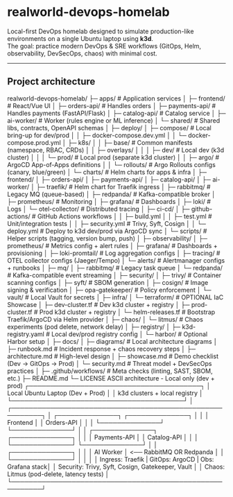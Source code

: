 # realworld-devops-homelab

Local-first DevOps homelab designed to simulate production-like environments on a single Ubuntu laptop using **k3d**.  
The goal: practice modern DevOps & SRE workflows (GitOps, Helm, observability, DevSecOps, chaos) with minimal cost.

---

## Project architecture


realworld-devops-homelab/
├─ apps/ # Application services
│ ├─ frontend/ # React/Vue UI
│ ├─ orders-api/ # Handles orders
│ ├─ payments-api/ # Handles payments (FastAPI/Flask)
│ ├─ catalog-api/ # Catalog service
│ ├─ ai-worker/ # Worker (rules engine or ML inference)
│ └─ shared/ # Shared libs, contracts, OpenAPI schemas
│
├─ deploy/
│ ├─ compose/ # Local bring-up for dev/prod
│ │ ├─ docker-compose.dev.yml
│ │ └─ docker-compose.prod.yml
│ ├─ k8s/
│ │ ├─ base/ # Common manifests (namespace, RBAC, CRDs)
│ │ ├─ overlays/
│ │ │ ├─ dev/ # Local dev (k3d cluster)
│ │ │ └─ prod/ # Local prod (separate k3d cluster)
│ │ ├─ argo/ # ArgoCD App-of-Apps definitions
│ │ └─ rollouts/ # Argo Rollouts configs (canary, blue/green)
│ └─ charts/ # Helm charts for apps & infra
│ ├─ frontend/
│ ├─ orders-api/
│ ├─ payments-api/
│ ├─ catalog-api/
│ ├─ ai-worker/
│ ├─ traefik/ # Helm chart for Traefik ingress
│ ├─ rabbitmq/ # Legacy MQ (queue-based)
│ ├─ redpanda/ # Kafka-compatible broker
│ ├─ prometheus/ # Monitoring
│ ├─ grafana/ # Dashboards
│ ├─ loki/ # Logs
│ └─ otel-collector/ # Distributed tracing
│
├─ ci-cd/
│ ├─ github-actions/ # GitHub Actions workflows
│ │ ├─ build.yml
│ │ ├─ test.yml # Unit/integration tests
│ │ ├─ security.yml # Trivy, Syft, Cosign
│ │ └─ deploy.yml # Deploy to k3d dev/prod via ArgoCD sync
│ └─ scripts/ # Helper scripts (tagging, version bump, push)
│
├─ observability/
│ ├─ prometheus/ # Metrics config + alert rules
│ ├─ grafana/ # Dashboards + provisioning
│ ├─ loki-promtail/ # Log aggregation configs
│ ├─ tracing/ # OTEL collector configs (Jaeger/Tempo)
│ └─ alerts/ # Alertmanager configs + runbooks
│
├─ mq/
│ ├─ rabbitmq/ # Legacy task queue
│ └─ redpanda/ # Kafka-compatible event streaming
│
├─ security/
│ ├─ trivy/ # Container scanning configs
│ ├─ syft/ # SBOM generation
│ ├─ cosign/ # Image signing & verification
│ ├─ opa-gatekeeper/ # Policy enforcement
│ └─ vault/ # Local Vault for secrets
│
├─ infra/
│ └─ terraform/ # OPTIONAL IaC Showcase
│ ├─ dev-cluster.tf # Dev k3d cluster + registry
│ ├─ prod-cluster.tf # Prod k3d cluster + registry
│ └─ helm-releases.tf # Bootstrap Traefik/ArgoCD via Helm provider
│
├─ chaos/
│ └─ litmus/ # Chaos experiments (pod delete, network delay)
│
├─ registry/
│ ├─ k3d-registry.yaml # Local dev/prod registry config
│ └─ harbor/ # Optional Harbor setup
│
├─ docs/
│ ├─ diagrams/ # Local architecture diagrams
│ ├─ runbook.md # Incident response + chaos recovery steps
│ ├─ architecture.md # High-level design
│ ├─ showcase.md # Demo checklist (Dev → GitOps → Prod)
│ └─ security.md # Threat model + DevSecOps practices
│
├─ .github/workflows/ # Meta checks (linting, SAST, SBOM, etc.)
├─ README.md
└─ LICENSE
ASCII architecture - Local only (dev + prod)
             ┌────────────────────────────────────────┐
             │    Local Ubuntu Laptop (Dev + Prod)    │
             │     k3d clusters + local registry      │
             └────────────────────────────────────────┘
                             │
      ┌─────────────────────────────────────────────────────────┐
      │   ┌──────────────┐    ┌──────────────┐                  │
      │   │ Frontend     │    │ Orders-API   │                  │
      │   └──────────────┘    └──────────────┘                  │
      │   ┌──────────────┐    ┌──────────────┐                  │
      │   │ Payments-API │    │ Catalog-API  │                  │
      │   └──────────────┘    └──────────────┘                  │
      │   ┌──────────────┐                                      │
      │   │ AI Worker    │ <── RabbitMQ OR Redpanda             │
      │   └──────────────┘                                      │
      │                                                         │
      │   Ingress: Traefik | GitOps: ArgoCD | Obs: Grafana stack│
      │   Security: Trivy, Syft, Cosign, Gatekeeper, Vault      │
      │   Chaos: Litmus (pod-delete, latency tests)             │
      └─────────────────────────────────────────────────────────┘

